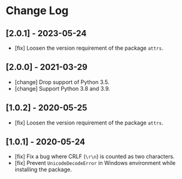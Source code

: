 # Change Log
## [2.0.1] - 2023-05-24
- [fix] Loosen the version requirement of the package `attrs`.

## [2.0.0] - 2021-03-29
- [change] Drop support of Python 3.5.
- [change] Support Python 3.8 and 3.9.

## [1.0.2] - 2020-05-25
- [fix] Loosen the version requirement of the package `attrs`.

## [1.0.1] - 2020-05-24
- [fix] Fix a bug where CRLF (`\r\n`) is counted as two characters.
- [fix] Prevent `UnicodeDecodeError` in Windows environment while installing the package.

